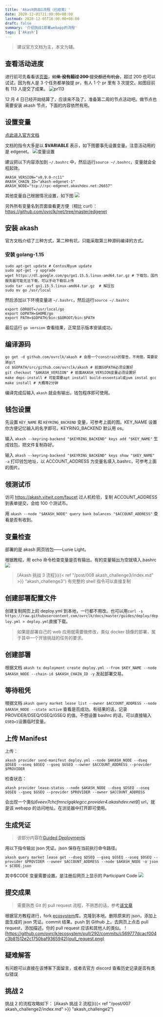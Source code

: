 ```yaml
---
title: 'Akash挑战1流程（已结束）'
date: 2020-12-01T21:00:00+08:00
lastmod: 2020-12-05T16:00:00+08:00
draft: false
summary: '介绍挑战1部署webapp的流程'
tags: ['Akash']
---
```


> 建议官方文档为主，本文为辅。

## 查看活动进度

进行前可先看看该[页面](https://github.com/ovrclk/ecosystem/pulls?page=3&q=is%3Apr+is%3Aopen)，~~如果 **没有超过 200** 提交都还有机会~~，超过 200 也可以试试，因为有人是 3 个任务都单独提 pr，有人 1 个 pr 里有 3 次提交。如图目前有 113 人提交了成果。
![pr113](pr113.png)

12 月 4 日已经开始结算了，应该来不及了，准备第二周的节点活动吧。做节点也需要安装 akash 节点，下面的内容依然有用。

## 设置变量

[点此进入官方文档](https://docs.akash.network/guides/version)

文档的指令大多是以 **$VARIABLE** 表示，如下图要事先设置变量。注意活动用的是 edgenet。
![变量设置](variables.png)

建议把以下内容添加到 `~/.bashrc` 中，然后运行`source ~/.bashrc`，变量就会全程起效。

```
AKASH_VERSION="v0.9.0-rc11"
AKASH_CHAIN_ID="akash-edgenet-1"
AKASH_NODE="tcp://rpc-edgenet.akashdev.net:26657"
```

其他变量自己根据情况设置，如下图
![](bashrc.png)

另外所有变量名到页面查看更方便（相比 curl）：https://github.com/ovrclk/net/tree/master/edgenet

## 安装 akash

官方文档介绍了三种方式，第二种有坑，只能采取第三种源码编译的方式。

### 安装 golang-1.15

```
sudo apt-get update # Centos用yum update
sudo apt-get -y upgrade
wget https://dl.google.com/go/go1.15.5.linux-amd64.tar.gz # 下载包，国内服务器可能无法下载，可以手动下载后上传
sudo tar -xvf go1.15.5.linux-amd64.tar.gz  # 解压包
sudo mv go /usr/local
```

然后添加以下环境变量进 `~/.bashrc`，然后运行`source ~/.bashrc`

```
export GOROOT=/usr/local/go
export GOPATH=$HOME/go
export PATH=$GOPATH/bin:$GOROOT/bin:$PATH
```

最后运行 `go version` 查看结果，正常显示版本安装成功。

## 编译源码

```
go get -d github.com/ovrclk/akash # 会报一个constrain的警告，不用管。需要安装git
cd $GOPATH/src/github.com/ovrclk/akash # 前面GOPATH必须设置好
git checkout "$AKASH_VERSION" # 前面AKASH_VERSION变量必须设置好
make deps-install # 可能需要apt install build-essential或yum instal gcc
make install # 大概等2分钟
```

编译完成后输入 `akash` 就会有输出，钱包程序即可使用。

## 钱包设置

先设置 `KEY_NAME` 和 `KEYRING_BACKEND` 变量，可参考上面的图。KEY_NAME 设置你方便记忆输入的名字即可。KEYRING_BACKEND 默认用 os。

输入 `akash --keyring-backend "$KEYRING_BACKEND" keys add "$KEY_NAME"` 生成钱包，把文件复制存好。

输入 `akash --keyring-backend "$KEYRING_BACKEND" keys show "$KEY_NAME" -a` 打印钱包地址，以 ACCOUNT_ADDRESS 为变量名填入.bashrc，可参考上面的图片。

## 领测试币

访问 https://akash.vitwit.com/faucet
过人机检验，复制 ACCOUNT_ADDRESS 到表单提交，会给 100 个测试币。

用 `akash --node "$AKASH_NODE" query bank balances "$ACCOUNT_ADDRESS"` 查看是否有收到。

## 变量检查

部署的是 akash 网页钱包——Lunie Light。

根据教程，用 echo 命令检查变量是否有输出。有的变量输出为空就填入.bashrc
![](./variable2.png)

> [Akash 挑战 3 流程]({{< ref "/post/008 akash_challenge3/index.md" >}} "akash_challenge3") 有完整的 shell 指令可以直接复制

## 创建部署配置文件

创建复制网页上的 deploy.yml 到本地，一行都不用改。也可以用`curl -s https://raw.githubusercontent.com/ovrclk/docs/master/guides/deploy/deploy.yml > deploy.yml`直接下载。

> 如果是部署自己的 web 应用就需要做修改，类似 docker 镜像的部署，属于其中一个开放挑战的任务的要求。

## 创建部署

根据文档 `akash tx deployment create deploy.yml --from $KEY_NAME --node $AKASH_NODE --chain-id $AKASH_CHAIN_ID -y` 发起部署交易。

## 等待租凭

根据文档 `akash query market lease list --owner $ACCOUNT_ADDRESS --node $AKASH_NODE --state active` 查看是否成功。有结果的话，记录 PROVIDER/DSEQ/OSEQ/GSEQ 的值。不想设置 bashrc 的话，可以直接输入`GSEQ=1`设置临时变量。

## 上传 Manifest

上传：

`akash provider send-manifest deploy.yml --node $AKASH_NODE --dseq $DSEQ --oseq $OSEQ --gseq $GSEQ --owner $ACCOUNT_ADDRESS --provider $PROVIDER`

检查状态：

`akash provider lease-status --node $AKASH_NODE --dseq $DSEQ --oseq $OSEQ --gseq $GSEQ --provider $PROVIDER --owner $ACCOUNT_ADDRESS`

会出现一个类似*6veev7chcfmnclgqklegcc.provider4.akashdev.net*的 url，就是该 webapp 的访问地址。在浏览器中打开即可使用。

## 生成凭证

> 该部分内容在[Guided Deployments](https://docs.akash.network/testnet-challenges/testnet-challenges/guided-deployments#challenge-1-week-1)

用以下指令输出 json 凭证。json 保存在当前执行命令路径。

`akash query market lease get --dseq $DSEQ --gseq $GSEQ --oseq $OSEQ --provider $PROVIDER --owner $ACCOUNT_ADDRESS --node $AKASH_NODE -o json > $CODE.json`

其中$CODE 变量需要设置。是注册后网页上显示的 Participant Code
![](code.png)

## 提交成果

> 需要熟悉 Git 的 pull request 流程，不熟悉的话，参考[该文章](https://chinese.freecodecamp.org/news/how-to-make-your-first-pull-request-on-github/)

根据官方教程进行，fork [ecosystem](https://github.com/ovrclk/ecosystem)库。克隆到本地。删除原来的 json，添加上面生成的 json 凭证。commit 结果。push 到 Github 上。去网页上点击 pull request，添加描述。你的 pull request 应该和其他人的类似。
![https://github.com/ovrclk/ecosystem/pull/292/commits/c569777dcacf004c3b81512e2c1750baf9365942](pull_request.png)

## 疑难解答

有问题可以直接在该博客下面留言，或者去官方 discord 查看历史记录是否有类似错误

## 挑战 2

挑战 2 的流程攻略如下：
[Akash 挑战 2 流程]({{< ref "/post/007 akash_challenge2/index.md" >}} "akash_challenge2")
